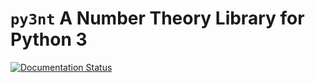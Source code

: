 # `py3nt` A Number Theory Library for Python 3

[![Documentation Status](https://readthedocs.org/projects/py3nt/badge/?version=latest)](https://py3nt.readthedocs.io/en/latest/?badge=latest)
